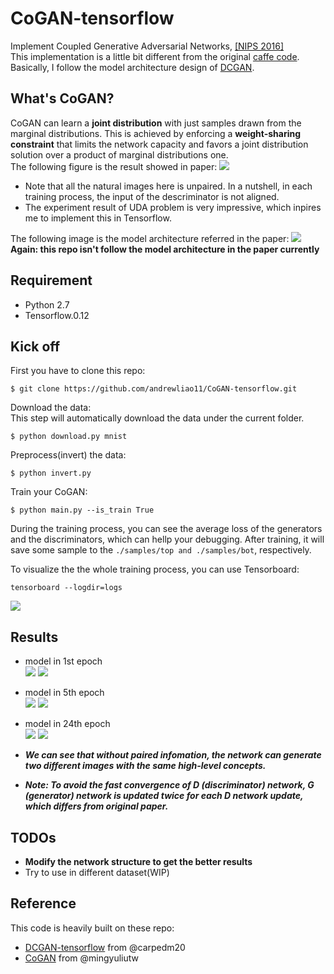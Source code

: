 # CoGAN-tensorflow
Implement Coupled Generative Adversarial Networks, [[NIPS 2016]](https://arxiv.org/abs/1606.07536)   
This implementation is a little bit different from the original [caffe code](https://github.com/mingyuliutw/CoGAN). Basically, I follow the model architecture design of [DCGAN](https://arxiv.org/abs/1511.06434).

## What's CoGAN?
CoGAN can learn a **joint distribution** with just samples drawn from the marginal distributions. This is achieved by enforcing a **weight-sharing constraint** that limits the network capacity and favors a joint distribution solution over a product of marginal distributions one.   
The following figure is the result showed in paper:
![](https://github.com/andrewliao11/CoGAN-tensorflow/blob/master/asset/illustration.png?raw=true)

- Note that all the natural images here is unpaired. In a nutshell, in each training process, the input of the descriminator is not aligned.
- The experiment result of UDA problem is very impressive, which inpires me to implement this in Tensorflow.

The following image is the model architecture referred in the paper:
![](https://github.com/andrewliao11/CoGAN-tensorflow/blob/master/asset/network.png?raw=true)   
**Again: this repo isn't follow the model architecture in the paper currently**

## Requirement

- Python 2.7
- Tensorflow.0.12

## Kick off
First you have to clone this repo:
```
$ git clone https://github.com/andrewliao11/CoGAN-tensorflow.git
```
Download the data:   
This step will automatically download the data under the current folder.
```
$ python download.py mnist
```
Preprocess(invert) the data:
```
$ python invert.py 
```
Train your CoGAN:
```
$ python main.py --is_train True
```
During the training process, you can see the average loss of the generators and the discriminators, which can hellp your debugging. After training, it will save some sample to the ```./samples/top and ./samples/bot```, respectively. 

To visualize the the whole training process, you can use Tensorboard:
```
tensorboard --logdir=logs
```
![](https://github.com/andrewliao11/CoGAN-tensorflow/blob/master/asset/vis.png?raw=true)

## Results

- model in 1st epoch    
![](https://github.com/andrewliao11/CoGAN-tensorflow/blob/master/samples/top/train_01_0053.png?raw=true)
![](https://github.com/andrewliao11/CoGAN-tensorflow/blob/master/samples/bot/train_01_0453.png?raw=true)

- model in 5th epoch    
![](https://github.com/andrewliao11/CoGAN-tensorflow/blob/master/samples/top/train_05_0069.png?raw=true)
![](https://github.com/andrewliao11/CoGAN-tensorflow/blob/master/samples/bot/train_05_0069.png?raw=true)


- model in 24th epoch    
![](https://github.com/andrewliao11/CoGAN-tensorflow/blob/master/samples/top/train_24_0095.png?raw=true)
![](https://github.com/andrewliao11/CoGAN-tensorflow/blob/master/samples/bot/train_24_0095.png?raw=true)

- ***We can see that without paired infomation, the network can generate two different images with the same high-level concepts.***   
- ***Note: To avoid the fast convergence of D (discriminator) network, G (generator) network is updated twice for each D network update, which differs from original paper.***


## TODOs

- **Modify the network structure to get the better results**
- Try to use in different dataset(WIP)

## Reference
This code is heavily built on these repo:   
- [DCGAN-tensorflow](https://github.com/carpedm20/DCGAN-tensorflow) from @carpedm20 
- [CoGAN](https://github.com/mingyuliutw/CoGAN) from @mingyuliutw

